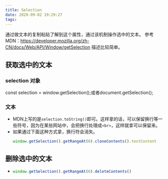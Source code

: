 ```yaml
---
title: Selection
date: 2020-09-02 19:29:27
tags:
---
```


通过做文本的复制粘贴了解到这个属性，通过该机制操作选中的文本。
参考MDN：https://developer.mozilla.org/zh-CN/docs/Web/API/Window/getSelection
描述比较简单。

## 获取选中的文本
### selection 对象
const selection = window.getSelection();或者document.getSelection();
### 文本
- MDN上写的是`selection.toString()`即可。这样拿的话，可以保留换行等一些符号，因为在某些网站中，会把换行处理成`<br>`，这样就拿可以保留来。
- 如果通过下面这种方式拿，换行符会消失。
  ```javascript
  window.getSelection().getRangeAt(0).cloneContents().textContent
  ```

## 删除选中的文本
-   
  ```javascript
  window.getSelection().getRangeAt(0).deleteContents()
  ```
